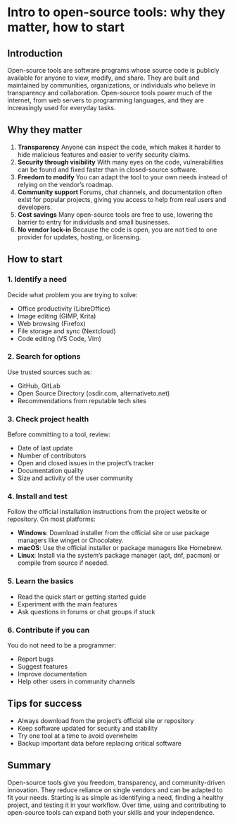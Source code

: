 # Intro to open-source tools: why they matter, how to start

## Introduction
Open-source tools are software programs whose source code is publicly available for anyone to view, modify, and share. They are built and maintained by communities, organizations, or individuals who believe in transparency and collaboration. Open-source tools power much of the internet, from web servers to programming languages, and they are increasingly used for everyday tasks.

## Why they matter
1. **Transparency** 
   Anyone can inspect the code, which makes it harder to hide malicious features and easier to verify security claims.
2. **Security through visibility** 
   With many eyes on the code, vulnerabilities can be found and fixed faster than in closed-source software.
3. **Freedom to modify** 
   You can adapt the tool to your own needs instead of relying on the vendor’s roadmap.
4. **Community support** 
   Forums, chat channels, and documentation often exist for popular projects, giving you access to help from real users and developers.
5. **Cost savings** 
   Many open-source tools are free to use, lowering the barrier to entry for individuals and small businesses.
6. **No vendor lock-in** 
   Because the code is open, you are not tied to one provider for updates, hosting, or licensing.

## How to start
### 1. Identify a need
Decide what problem you are trying to solve:
- Office productivity (LibreOffice)
- Image editing (GIMP, Krita)
- Web browsing (Firefox)
- File storage and sync (Nextcloud)
- Code editing (VS Code, Vim)

### 2. Search for options
Use trusted sources such as:
- GitHub, GitLab
- Open Source Directory (osdir.com, alternativeto.net)
- Recommendations from reputable tech sites

### 3. Check project health
Before committing to a tool, review:
- Date of last update
- Number of contributors
- Open and closed issues in the project’s tracker
- Documentation quality
- Size and activity of the user community

### 4. Install and test
Follow the official installation instructions from the project website or repository. On most platforms:
- **Windows**: Download installer from the official site or use package managers like winget or Chocolatey.
- **macOS**: Use the official installer or package managers like Homebrew.
- **Linux**: Install via the system’s package manager (apt, dnf, pacman) or compile from source if needed.

### 5. Learn the basics
- Read the quick start or getting started guide
- Experiment with the main features
- Ask questions in forums or chat groups if stuck

### 6. Contribute if you can
You do not need to be a programmer:
- Report bugs
- Suggest features
- Improve documentation
- Help other users in community channels

## Tips for success
- Always download from the project’s official site or repository
- Keep software updated for security and stability
- Try one tool at a time to avoid overwhelm
- Backup important data before replacing critical software

## Summary
Open-source tools give you freedom, transparency, and community-driven innovation. They reduce reliance on single vendors and can be adapted to fit your needs. Starting is as simple as identifying a need, finding a healthy project, and testing it in your workflow. Over time, using and contributing to open-source tools can expand both your skills and your independence.

